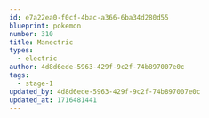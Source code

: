 ```yaml
---
id: e7a22ea0-f0cf-4bac-a366-6ba34d280d55
blueprint: pokemon
number: 310
title: Manectric
types:
  - electric
author: 4d8d6ede-5963-429f-9c2f-74b897007e0c
tags:
  - stage-1
updated_by: 4d8d6ede-5963-429f-9c2f-74b897007e0c
updated_at: 1716481441
---
```


